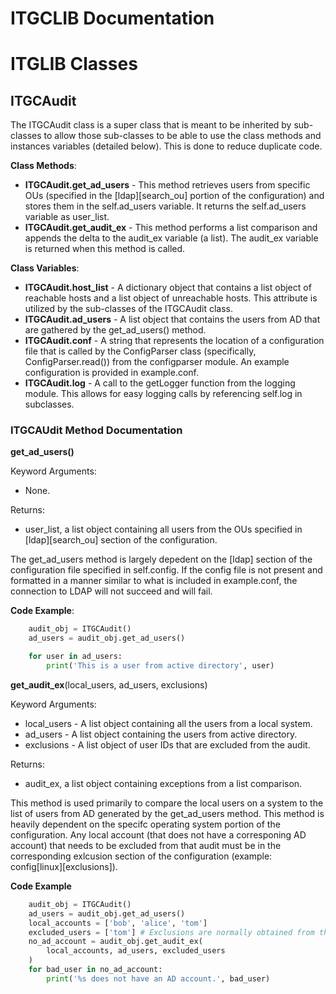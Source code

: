 # ITGCLIB Documentation

<h1>ITGLIB Classes</h2>
<h2>ITGCAudit</h2>
The ITGCAudit class is a super class that is meant to be inherited by sub-classes to allow those sub-classes to be able to use the class methods and instances variables (detailed below).  This is done to reduce duplicate code.

**Class Methods**:  
- **ITGCAudit.get_ad_users** \- This method retrieves users from specific OUs (specified in the [ldap][search_ou] portion of the configuration) and stores them in the self.ad_users variable.  It returns the self.ad_users variable as user_list.  
- **ITGCAudit.get_audit_ex** \- This method performs a list comparison and appends the delta to the audit_ex variable (a list).  The audit_ex variable is returned when this method is called.  

**Class Variables**:  
- **ITGCAudit.host_list** \- A dictionary object that contains a list object of reachable hosts and a list object of unreachable hosts.  This attribute is utilized by the sub-classes of the ITGCAudit class.  
- **ITGCAudit.ad_users** \- A list object that contains the users from AD that are gathered by the get_ad_users() method.  
- **ITGCAudit.conf** \- A string that represents the location of a configuration file that is called by the ConfigParser class (specifically, ConfigParser.read()) from the configparser module.  An example configuration is provided in example.conf.  
- **ITGCAudit.log** \- A call to the getLogger function from the logging module.  This allows for easy logging calls by referencing self.log in subclasses.

<h3>ITGCAUdit Method Documentation</h3>  

**get_ad_users()**

Keyword Arguments:  
- None.

Returns:  
- user_list, a list object containing all users from the OUs specified in [ldap][search_ou] section of the configuration.  

The get_ad_users method is largely depedent on the [ldap] section of the configuration file specified in self.config.  If the config file is not present and formatted in a manner similar to what is included in example.conf, the connection to LDAP will not succeed and will fail.  

**Code Example**:  

```python
    audit_obj = ITGCAudit()
    ad_users = audit_obj.get_ad_users()

    for user in ad_users:
        print('This is a user from active directory', user)
```

**get_audit_ex**(local_users, ad_users, exclusions) 

Keyword Arguments:
- local_users - A list object containing all the users from a local system.  
- ad_users - A list object containing the users from active directory.  
- exclusions - A list object of user IDs that are excluded from the audit.  

Returns:
- audit_ex, a list object containing exceptions from a list comparison.  

This method is used primarily to compare the local users on a system to the list of users from AD generated by the get_ad_users method.  This method is heavily dependent on the specifc operating system portion of the configuration.  Any local account (that does not have a corresponing AD account) that needs to be excluded from that audit must be in the corresponding exlcusion section of the configuration (example: config[linux][exclusions]).  

**Code Example**
```python
    audit_obj = ITGCAudit()
    ad_users = audit_obj.get_ad_users()
    local_accounts = ['bob', 'alice', 'tom']
    excluded_users = ['tom'] # Exclusions are normally obtained from the config.
    no_ad_account = audit_obj.get_audit_ex(
        local_accounts, ad_users, excluded_users
    )
    for bad_user in no_ad_account:
        print('%s does not have an AD account.', bad_user)
```
